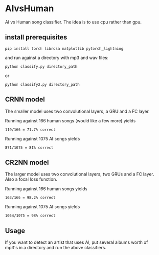 # AIvsHuman
AI vs Human song classifier. The idea is to use cpu rather than gpu.

## install prerequisites

`pip install torch librosa matplotlib pytorch_lightning`

and run against a directory with mp3 and wav files:

`python classify.py directory_path`

or

`python classify2.py directory_path`

## CRNN model

The smaller model uses two convolutional layers, a GRU and a FC layer.

Running against 166 human songs (would like a few more) yields

```
119/166 = 71.7% correct
```

Running against 1075 AI songs yields

```
871/1075 = 81% correct
```

## CR2NN model

The larger model uses two convolutional layers, two GRUs and a FC layer. Also a focal loss function.

Running against 166 human songs yields

```
163/166 = 98.2% correct
```

Running against 1075 AI songs yields

```
1054/1075 = 98% correct
```

## Usage

If you want to detect an artist that uses AI, put several albums worth of mp3's in a directory and run the above classifiers.
